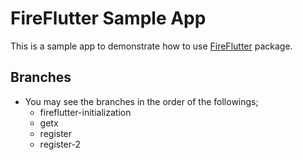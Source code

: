 # FireFlutter Sample App

This is a sample app to demonstrate how to use [FireFlutter](https://pub.dev/packages/fireflutter) package.

## Branches

- You may see the branches in the order of the followings;
  - fireflutter-initialization
  - getx
  - register
  - register-2
